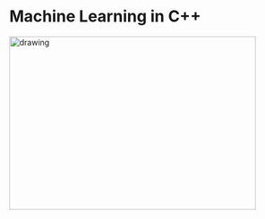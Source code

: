 # Machine Learning in C++  

<img src="https://download.logo.wine/logo/C%2B%2B/C%2B%2B-Logo.wine.png" alt="drawing" height= "310" width="440"/>

